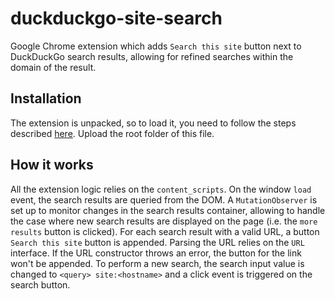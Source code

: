# duckduckgo-site-search

Google Chrome extension which adds `Search this site` button next to DuckDuckGo search results, allowing for refined searches within the domain of the result.

## Installation

The extension is unpacked, so to load it, you need to follow the steps described [here](https://developer.chrome.com/docs/extensions/get-started/tutorial/hello-world#load-unpacked). Upload the root folder of this file.

## How it works

All the extension logic relies on the `content_scripts`. On the window `load` event, the search results are queried from the DOM. A `MutationObserver` is set up to monitor changes in the search results container, allowing to handle the case where new search results are displayed on the page (i.e. the `more results` button is clicked). For each search result with a valid URL, a button `Search this site` button is appended. Parsing the URL relies on the `URL` interface. If the URL constructor throws an error, the button for the link won't be appended. To perform a new search, the search input value is changed to `<query> site:<hostname>` and a click event is triggered on the search button.
